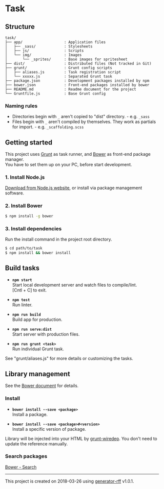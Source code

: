 # Task

## Structure
```
task/
├── app/                   : Application files
│   ├── _sass/             : Stylesheets
│   ├── js/                : Scripts
│   └── img/               : Images
│       └── _sprites/      : Base images for spritesheet
├── dist/                  : Distributed files (Not tracked in Git)
├── grunt/                 : Grunt config scripts
│   ├── aliases.js         : Task registration script
│   └── xxxxx.js           : Separated Grunt task
├── package.json           : Development packages installed by npm
├── bower.json             : Front-end packages installed by bower
├── README.md              : Readme document for the project
└── Gruntfile.js           : Base Grunt config
```

### Naming rules
* Directories begin with `_` aren't copied to "dist" directory. - e.g. `_sass`
* Files begin with `_` aren't compiled by themselves. They work as partials for import. - e.g. `_scaffolding.scss`

## Getting started
This project uses [Grunt](http://gruntjs.com/) as task runner, and [Bower](http://bower.io/) as front-end package manager.  
You have to set them up on your PC, before start development.

### 1. Install Node.js
[Download from Node.js website](https://nodejs.org/), or install via package management software.

### 2. Install Bower

```sh
$ npm install -g bower
```

### 3. Install dependencies
Run the install command in the project root directory.

```sh
$ cd path/to/task
$ npm install && bower install
```

## Build tasks
* **`npm start`**  
  Start local development server and watch files to compile/lint.  
  [Cntl + C] to exit.

* **`npm test`**  
  Run linter.

* **`npm run build`**  
  Build app for production.

* **`npm run serve:dist`**  
  Start server with production files.

* **`npm run grunt <task>`**  
  Run individual Grunt task.

See "grunt/aliases.js" for more details or customizing the tasks.

## Library management
See the [Bower document](http://bower.io/#usage) for details.

### Install
* **`bower install --save <package>`**  
  Install a package.

* **`bower install --save <package>#<version>`**  
  Install a specific version of package.

Library will be injected into your HTML by [grunt-wiredep](https://github.com/stephenplusplus/grunt-wiredep).
You don't need to update the reference manually.

### Search packages
[Bower - Search](http://bower.io/search/)

----

This project is created on 2018-03-26 using [generator-rff](https://github.com/rakuten-frontend/generator-rff) v1.0.1.
